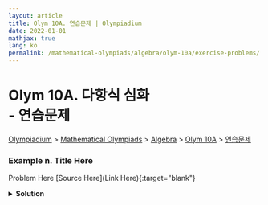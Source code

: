 ```yaml
---
layout: article
title: Olym 10A. 연습문제 | Olympiadium
date: 2022-01-01
mathjax: true
lang: ko
permalink: /mathematical-olympiads/algebra/olym-10a/exercise-problems/
---
```

# Olym 10A. 다항식 심화 <br> <ssup> - 연습문제</ssup>

<a href="{{ site.homeurl }}">Olympiadium</a> > <a href="{{ site.homeurl }}mathematical-olympiads/">Mathematical Olympiads</a> > <a href="{{ site.homeurl }}mathematical-olympiads/algebra/">Algebra</a> > <a href="{{ site.homeurl }}mathematical-olympiads/algebra/olym-10a/">Olym 10A</a> > <a href="{{ site.homeurl }}mathematical-olympiads/algebra/olym-10a/exercise-problems/">연습문제</a>

### Example n. Title Here
<skyblueboard> Problem Here </skyblueboard>
[Source Here](Link Here){:target="blank"}
<pinkborder><details>
<summary><b>Solution</b></summary>
Solution Here. 
</details></pinkborder>

